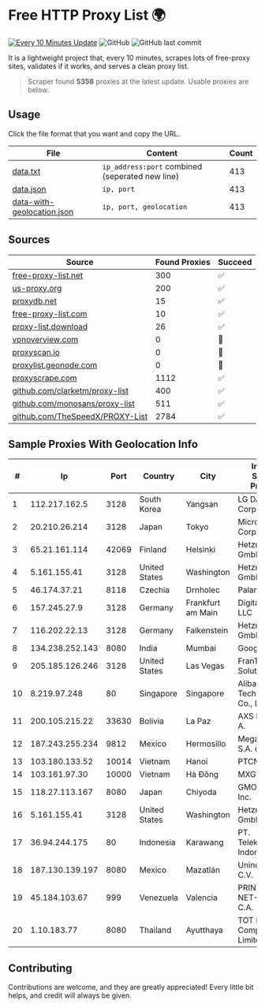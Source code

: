 
# Free HTTP Proxy List 🌍

[![Every 10 Minutes Update](https://github.com/mertguvencli/http-proxy-list/actions/workflows/main.yml/badge.svg?branch=main)](https://github.com/mertguvencli/http-proxy-list/actions/workflows/main.yml)
![GitHub](https://img.shields.io/github/license/mertguvencli/http-proxy-list)
![GitHub last commit](https://img.shields.io/github/last-commit/mertguvencli/http-proxy-list)

It is a lightweight project that, every 10 minutes, scrapes lots of free-proxy sites, validates if it works, and serves a clean proxy list.


> Scraper found **5358** proxies at the latest update. Usable proxies are below.

## Usage

Click the file format that you want and copy the URL.


|File|Content|Count|
|----|-------|-----|
|[data.txt](https://raw.githubusercontent.com/mertguvencli/http-proxy-list/main/proxy-list/data.txt)|`ip_address:port` combined (seperated new line)|413|
|[data.json](https://raw.githubusercontent.com/mertguvencli/http-proxy-list/main/proxy-list/data.json)|`ip, port`|413|
|[data-with-geolocation.json](https://raw.githubusercontent.com/mertguvencli/http-proxy-list/main/proxy-list/data-with-geolocation.json)|`ip, port, geolocation`|413|

## Sources

|Source|Found Proxies|Succeed|
|------|-------------|-------|
|[free-proxy-list.net](https://free-proxy-list.net)|300|✅|
|[us-proxy.org](https://www.us-proxy.org)|200|✅|
|[proxydb.net](http://proxydb.net)|15|✅|
|[free-proxy-list.com](https://free-proxy-list.com/?page=&port=&type%5B%5D=http&type%5B%5D=https&up_time=0&search=Search)|10|✅|
|[proxy-list.download](https://www.proxy-list.download/HTTP)|26|✅|
|[vpnoverview.com](https://vpnoverview.com/privacy/anonymous-browsing/free-proxy-servers)|0|🚫|
|[proxyscan.io](https://www.proxyscan.io)|0|🚫|
|[proxylist.geonode.com](https://proxylist.geonode.com/api/proxy-list?limit=300&page=1&sort_by=lastChecked&sort_type=desc&protocols=http,https)|0|🚫|
|[proxyscrape.com](https://api.proxyscrape.com/v2/?request=displayproxies&protocol=http&timeout=10000&country=all&ssl=all&anonymity=all)|1112|✅|
|[github.com/clarketm/proxy-list](https://raw.githubusercontent.com/clarketm/proxy-list/master/proxy-list-raw.txt)|400|✅|
|[github.com/monosans/proxy-list](https://raw.githubusercontent.com/monosans/proxy-list/main/proxies/http.txt)|511|✅|
|[github.com/TheSpeedX/PROXY-List](https://raw.githubusercontent.com/TheSpeedX/PROXY-List/master/http.txt)|2784|✅|


## Sample Proxies With Geolocation Info

|#|Ip|Port|Country|City|Internet Service Provider|
|-|--|----|-------|----|-------------------------|
|1|112.217.162.5|3128|South Korea|Yangsan|LG DACOM Corporation|
|2|20.210.26.214|3128|Japan|Tokyo|Microsoft Corporation|
|3|65.21.161.114|42069|Finland|Helsinki|Hetzner Online GmbH|
|4|5.161.155.41|3128|United States|Washington|Hetzner Online GmbH|
|5|46.174.37.21|8118|Czechia|Drnholec|Palanet s.r.o.|
|6|157.245.27.9|3128|Germany|Frankfurt am Main|DigitalOcean, LLC|
|7|116.202.22.13|3128|Germany|Falkenstein|Hetzner Online GmbH|
|8|134.238.252.143|8080|India|Mumbai|Google LLC|
|9|205.185.126.246|3128|United States|Las Vegas|FranTech Solutions|
|10|8.219.97.248|80|Singapore|Singapore|Alibaba (US) Technology Co., Ltd.|
|11|200.105.215.22|33630|Bolivia|La Paz|AXS Bolivia S. A.|
|12|187.243.255.234|9812|Mexico|Hermosillo|Mega Cable, S.A. de C.V.|
|13|103.180.133.52|10014|Vietnam|Hanoi|PTCNHOALAC|
|14|103.161.97.30|10000|Vietnam|Hà Đông|MXGROUP|
|15|118.27.113.167|8080|Japan|Chiyoda|GMO Internet, Inc.|
|16|5.161.155.41|3128|United States|Washington|Hetzner Online GmbH|
|17|36.94.244.175|80|Indonesia|Karawang|PT. Telekomunikasi Indonesia|
|18|187.130.139.197|8080|Mexico|Mazatlán|Uninet S.A. de C.V.|
|19|45.184.103.67|999|Venezuela|Valencia|PRINTER-NET-SERVICE, C.A.|
|20|1.10.183.77|8080|Thailand|Ayutthaya|TOT Public Company Limited|



## Contributing

Contributions are welcome, and they are greatly appreciated! Every
little bit helps, and credit will always be given.

